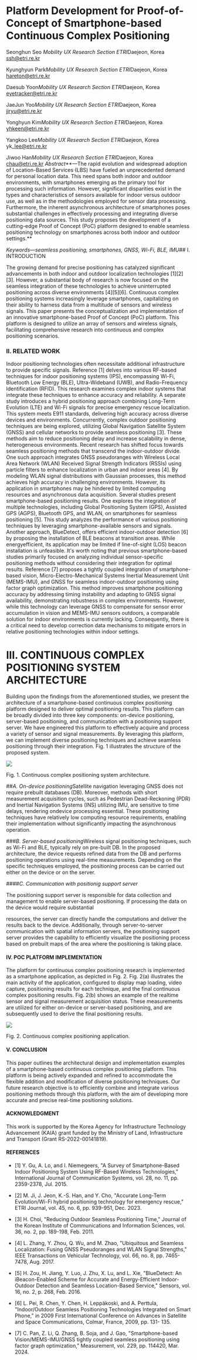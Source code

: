 <!-- cite_key: ji2022 -->

# Platform Development for Proof-of-Concept of Smartphone-based Continuous Complex Positioning

Seonghun Seo *Mobility UX Research Section ETRI*Daejeon, Korea ssh@etri.re.kr

Kyunghyun Park*Mobility UX Research Section ETRI*Daejeon, Korea hareton@etri.re.kr

Daesub Yoon*Mobility UX Research Section ETRI*Daejeon, Korea eyetracker@etri.re.kr

JaeJun Yoo*Mobility UX Research Section ETRI*Daejeon, Korea jjryu@etri.re.kr

Yonghyun Kim*Mobility UX Research Section ETRI*Daejeon, Korea yhkeen@etri.re.kr

Yangkoo Lee*Mobility UX Research Section ETRI*Daejeon, Korea yk\_lee@etri.re.kr

Jiwoo Han*Mobility UX Research Section ETRI*Daejeon, Korea chau@etri.re.kr
*Abstract***—The rapid evolution and widespread adoption of Location-Based Services (LBS) have fueled an unprecedented demand for personal location data. This need spans both indoor and outdoor environments, with smartphones emerging as the primary tool for processing such information. However, significant disparities exist in the types and characteristics of sensors available for indoor versus outdoor use, as well as in the methodologies employed for sensor data processing. Furthermore, the inherent asynchronous architecture of smartphones poses substantial challenges in effectively processing and integrating diverse positioning data sources. This study proposes the development of a cutting-edge Proof of Concept (PoC) platform designed to enable seamless positioning technology on smartphones across both indoor and outdoor settings.**

*Keywords—seamless positioning, smartphones, GNSS, Wi-Fi, BLE, IMU*## I. INTRODUCTION

The growing demand for precise positioning has catalyzed significant advancements in both indoor and outdoor localization technologies [1][2][3]. However, a substantial body of research is now focused on the seamless integration of these technologies to achieve uninterrupted positioning across diverse environments [4][5][6]. Continuous complex positioning systems increasingly leverage smartphones, capitalizing on their ability to harness data from a multitude of sensors and wireless signals. This paper presents the conceptualization and implementation of an innovative smartphone-based Proof of Concept (PoC) platform. This platform is designed to utilize an array of sensors and wireless signals, facilitating comprehensive research into continuous and complex positioning scenarios.

### II. RELATED WORK

Indoor positioning technologies often necessitate additional infrastructure to provide specific signals. Reference [1] delves into various RF-based techniques for indoor positioning systems (IPS), encompassing Wi-Fi, Bluetooth Low Energy (BLE), Ultra-Wideband (UWB), and Radio-Frequency Identification (RFID). This research examines complex indoor systems that integrate these techniques to enhance accuracy and reliability. A separate study introduces a hybrid positioning approach combining Long-Term Evolution (LTE) and Wi-Fi signals for precise emergency rescue localization. This system meets E911 standards, delivering high accuracy across diverse devices and environments. Concurrently, complex outdoor positioning techniques are being explored, utilizing Global Navigation Satellite System (GNSS) and cellular networks to provide seamless positioning [3]. These methods aim to reduce positioning delay and increase scalability in dense, heterogeneous environments. Recent research has shifted focus towards seamless positioning methods that transcend the indoor-outdoor divide. One such approach integrates GNSS pseudoranges with Wireless Local Area Network (WLAN) Received Signal Strength Indicators (RSSIs) using particle filters to enhance localization in urban and indoor areas [4]. By modeling WLAN signal distributions with Gaussian processes, this method achieves high accuracy in challenging environments. However, its application in smartphones may be hindered by limited computing resources and asynchronous data acquisition. Several studies present smartphone-based positioning results. One explores the integration of multiple technologies, including Global Positioning System (GPS), Assisted GPS (AGPS), Bluetooth GPS, and WLAN, on smartphones for seamless positioning [5]. This study analyzes the performance of various positioning techniques by leveraging smartphone-available sensors and signals. Another approach, BlueDetect, offers efficient indoor-outdoor detection [6] by proposing the installation of BLE beacons at transition areas. While energyefficient, its application may be limited if line-of-sight (LOS) beacon installation is unfeasible. It's worth noting that previous smartphone-based studies primarily focused on analyzing individual sensor-specific positioning methods without considering their integration for optimal results. Reference [7] proposes a tightly coupled integration of smartphone-based vision, Micro-Electro-Mechanical Systems Inertial Measurement Unit (MEMS-IMU), and GNSS for seamless indoor-outdoor positioning using factor graph optimization. This method improves smartphone positioning accuracy by addressing timing instability and adapting to GNSS signal availability, demonstrating robustness in complex environments. However, while this technology can leverage GNSS to compensate for sensor error accumulation in vision and MEMS-IMU sensors outdoors, a comparable solution for indoor environments is currently lacking. Consequently, there is a critical need to develop correction data mechanisms to mitigate errors in relative positioning technologies within indoor settings.

# III. CONTINUOUS COMPLEX POSITIONING SYSTEM ARCHITECTURE

Building upon the findings from the aforementioned studies, we present the architecture of a smartphone-based continuous complex positioning platform designed to deliver optimal positioning results. This platform can be broadly divided into three key components: on-device positioning, server-based positioning, and communication with a positioning support server. We have engineered this platform to effectively acquire and process a variety of sensor and signal measurements. By leveraging this platform, we can implement diverse positioning techniques and achieve seamless positioning through their integration. Fig. 1 illustrates the structure of the proposed system.

![](_page_1_Figure_3.jpeg)

Fig. 1. Continuous complex positioning system architecture.

##*A. On-device positioning*Satellite navigation leveraging GNSS does not require prebuilt databases (DB). Moreover, methods with short measurement acquisition cycles, such as Pedestrian Dead-Reckoning (PDR) and Inertial Navigation Systems (INS) utilizing IMU, are sensitive to time delays, rendering ondevice processing essential. These positioning techniques have relatively low computing resource requirements, enabling their implementation without significantly impacting the asynchronous operation.

###*B. Server-based positioning*Wireless signal positioning techniques, such as Wi-Fi and BLE, typically rely on pre-built DB. In the proposed architecture, the device requests refined data from the DB and performs positioning operations using real-time measurements. Depending on the specific techniques employed, the positioning process can be carried out either on the device or on the server.

####*C. Communication with positionig support server*

The positioning support server is responsible for data collection and management to enable server-based positioning. If processing the data on the device would require substantial

resources, the server can directly handle the computations and deliver the results back to the device. Additionally, through server-to-server communication with spatial information servers, the positioning support server provides the capability to efficiently visualize the positioning process based on prebuilt maps of the area where the positioning is taking place.

#### IV. POC PLATFORM IMPLEMENTATION

The platform for continuous complex positioning research is implemented as a smartphone application, as depicted in Fig. 2. Fig. 2(a) illustrates the main activity of the application, configured to display map loading, video capture, positioning results for each technique, and the final continuous complex positioning results. Fig. 2(b) shows an example of the realtime sensor and signal measurement acquisition status. These measurements are utilized for either on-device or server-based positioning, and are subsequently used to derive the final positioning results.

![](_page_1_Figure_14.jpeg)

Fig. 2. Continuous complex positioning application.

#### V. CONCLUSION

This paper outlines the architectural design and implementation examples of a smartphone-based continuous complex positioning platform. This platform is being actively expanded and refined to accommodate the flexible addition and modification of diverse positioning techniques. Our future research objective is to efficiently combine and integrate various positioning methods through this platform, with the aim of developing more accurate and precise real-time positioning solutions.

#### ACKNOWLEDGMENT

This work is supported by the Korea Agency for Infrastructure Technology Advancement (KAIA) grant funded by the Ministry of Land, Infrastructure and Transport (Grant RS-2022-00141819).

#### REFERENCES

- [1] Y. Gu, A. Lo, and I. Niemegeers, "A Survey of Smartphone-Based Indoor Positioning System Using RF-Based Wireless Technologies," International Journal of Communication Systems, vol. 28, no. 11, pp. 2359-2378, Jul. 2015.
- [2] M. Ji, J. Jeon, K.-S. Han, and Y. Cho, "Accurate Long-Term Evolution/Wi-Fi hybrid positioning technology for emergency rescue," ETRI Journal, vol. 45, no. 6, pp. 939-951, Dec. 2023.

- [3] H. Choi, "Reducing Outdoor Seamless Positioning Time," Journal of the Korean Institute of Communications and Information Sciences, vol. 36, no. 2, pp. 189-198, Feb. 2011.
- [4] L. Zhang, Y. Zhou, Q. Wu, and M. Zhao, "Ubiquitous and Seamless Localization: Fusing GNSS Pseudoranges and WLAN Signal Strengths," IEEE Transactions on Vehicular Technology, vol. 66, no. 8, pp. 7465-7478, Aug. 2017.
- [5] H. Zou, H. Jiang, Y. Luo, J. Zhu, X. Lu, and L. Xie, "BlueDetect: An iBeacon-Enabled Scheme for Accurate and Energy-Efficient Indoor-Outdoor Detection and Seamless Location-Based Service," Sensors, vol. 16, no. 2, p. 268, Feb. 2016.
- [6] L. Pei, R. Chen, Y. Chen, H. Leppäkoski, and A. Perttula, "Indoor/Outdoor Seamless Positioning Technologies Integrated on Smart Phone," in 2009 First International Conference on Advances in Satellite and Space Communications, Colmar, France, 2009, pp. 131- 135.
- [7] C. Pan, Z. Li, Q. Zhang, B. Soja, and J. Gao, "Smartphone-based Vision/MEMS-IMU/GNSS tightly coupled seamless positioning using factor graph optimization," Measurement, vol. 229, pp. 114420, Mar. 2024.
